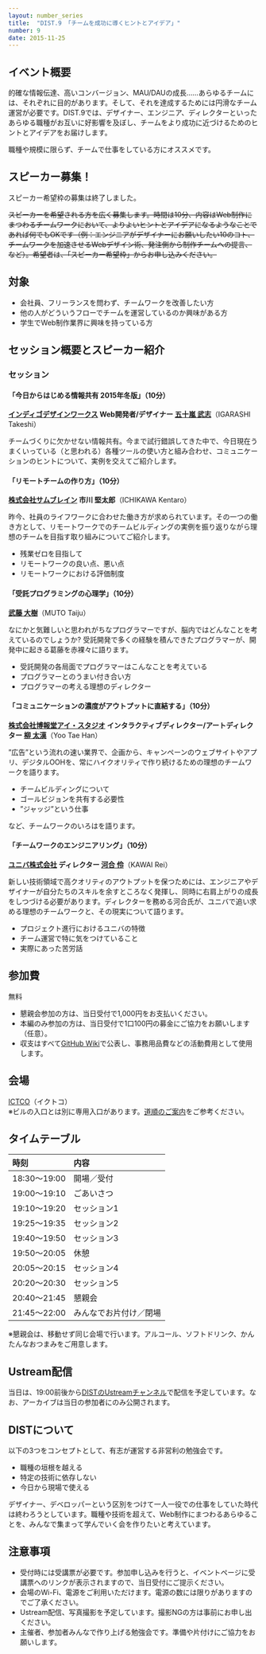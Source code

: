 ```yaml
---
layout: number_series
title:  "DIST.9 「チームを成功に導くヒントとアイデア」"
number: 9
date: 2015-11-25
---
```


## イベント概要

的確な情報伝達、高いコンバージョン、MAU/DAUの成長……あらゆるチームには、それぞれに目的があります。そして、それを達成するためには円滑なチーム運営が必要です。DIST.9では、デザイナー、エンジニア、ディレクターといったあらゆる職種がお互いに好影響を及ぼし、チームをより成功に近づけるためのヒントとアイデアをお届けします。

職種や規模に限らず、チームで仕事をしている方にオススメです。

## スピーカー募集！

スピーカー希望枠の募集は終了しました。

~~スピーカーを希望される方を広く募集します。時間は10分、内容はWeb制作にまつわるチームワークにおいて、よりよいヒントとアイデアになるようなことであれば何でもOKです（例：エンジニアがデザイナーにお願いしたい10のコト、チームワークを加速させるWebデザイン術、発注側から制作チームへの提言、など）。希望者は、「スピーカー希望枠」からお申し込みください。~~

## 対象

* 会社員、フリーランスを問わず、チームワークを改善したい方
* 他の人がどういうフローでチームを運営しているのか興味がある方
* 学生でWeb制作業界に興味を持っている方

## セッション概要とスピーカー紹介

### セッション

#### **「今日からはじめる情報共有 2015年冬版」（10分）**

**[インディゴデザインワークス](http://www.idw.jp/) Web開発者/デザイナー [五十嵐 武志](https://twitter.com/takeshi81)**（IGARASHI Takeshi）

チームづくりに欠かせない情報共有。今まで試行錯誤してきた中で、今日現在うまくいっている（と思われる）各種ツールの使い方と組み合わせ、コミュニケーションのヒントについて、実例を交えてご紹介します。

#### **「リモートチームの作り方」（10分）**

**[株式会社サムブレイン](http://www.somebrain.com/) 市川 堅太郎**（ICHIKAWA Kentaro）

昨今、社員のライフワークに合わせた働き方が求められています。その一つの働き方として、リモートワークでのチームビルディングの実例を振り返りながら理想のチームを目指す取り組みについてご紹介します。

* 残業ゼロを目指して
* リモートワークの良い点、悪い点
* リモートワークにおける評価制度

#### **「受託プログラミングの心理学」（10分）**

**[武藤 大樹](https://twitter.com/__tai2__/)**（MUTO Taiju）

なにかと気難しいと思われがちなプログラマーですが、脳内ではどんなことを考えているのでしょうか? 受託開発で多くの経験を積んできたプログラマーが、開発中に起きる葛藤を赤裸々に語ります。

* 受託開発の各局面でプログラマーはこんなことを考えている
* プログラマーとのうまい付き合い方
* プログラマーの考える理想のディレクター

#### **「コミュニケーションの濃度がアウトプットに直結する」（10分）**

**[株式会社博報堂アイ・スタジオ](http://www.i-studio.co.jp/) インタラクティブディレクター/アートディレクター [柳 太漢](https://twitter.com/yootaehan/)**（Yoo Tae Han）

”広告”という流れの速い業界で、企画から、キャンペーンのウェブサイトやアプリ、デジタルOOHを、常にハイクオリティで作り続けるための理想のチームワークを語ります。

* チームビルディングについて
* ゴールビジョンを共有する必要性
* ”ジャッジ”という仕事

など、チームワークのいろはを語ります。

#### **「チームワークのエンジニアリング」（10分）**

**[ユニバ株式会社](http://uniba.jp/) ディレクター [河合 伶](http://hikikomo.ru/)**（KAWAI Rei）

新しい技術領域で高クオリティのアウトプットを保つためには、エンジニアやデザイナーが自分たちのスキルを余すところなく発揮し、同時に右肩上がりの成長をしつづける必要があります。ディレクターを務める河合氏が、ユニバで追い求める理想のチームワークと、その現実について語ります。

* プロジェクト進行におけるユニバの特徴
* チーム運営で特に気をつけていること
* 実際にあった苦労話

## 参加費

無料

* 懇親会参加の方は、当日受付で1,000円をお支払いください。
* 本編のみ参加の方は、当日受付で1口100円の募金にご協力をお願いします（任意）。
* 収支はすべて[GitHub Wiki](https://github.com/448jp/dist/wiki)で公表し、事務用品費などの活動費用として使用します。

## 会場

[ICTCO](http://ictco.jp/)（イクトコ）  
※ビルの入口とは別に専用入口があります。[道順のご案内](http://ceroan.jp/ictco/map.jpg)をご参考ください。

## タイムテーブル

| 時刻         | 内容 |
|:-------------|:-----|
| 18:30～19:00 | 開場／受付  |
| 19:00～19:10 | ごあいさつ  |
| 19:10～19:20 | セッション1 |
| 19:25～19:35 | セッション2 |
| 19:40～19:50 | セッション3 |
| 19:50～20:05 | 休憩        |
| 20:05～20:15 | セッション4 |
| 20:20～20:30 | セッション5 |
| 20:40～21:45 | 懇親会      |
| 21:45～22:00 | みんなでお片付け／閉場 |

※懇親会は、移動せず同じ会場で行います。アルコール、ソフトドリンク、かんたんなおつまみをご用意します。

## Ustream配信

当日は、19:00前後から[DISTのUstreamチャンネル](http://www.ustream.tv/channel/dist-live)で配信を予定しています。なお、アーカイブは当日の参加者にのみ公開されます。

## DISTについて

以下の3つをコンセプトとして、有志が運営する非営利の勉強会です。

* 職種の垣根を越える
* 特定の技術に依存しない
* 今日から現場で使える

デザイナー、デベロッパーという区別をつけて一人一役での仕事をしていた時代は終わろうとしています。職種や技術を超えて、Web制作にまつわるあらゆることを、みんなで集まって学んでいく会を作りたいと考えています。

## 注意事項

* 受付時には受講票が必要です。参加申し込みを行うと、イベントページに受講票へのリンクが表示されますので、当日受付にご提示ください。
* 会場のWi-Fi、電源をご利用いただけます。電源の数には限りがありますのでご了承ください。
* Ustream配信、写真撮影を予定しています。撮影NGの方は事前にお申し出ください。
* 主催者、参加者みんなで作り上げる勉強会です。準備や片付けにご協力をお願いします。